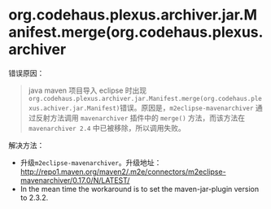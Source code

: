 # org.codehaus.plexus.archiver.jar.Manifest.merge(org.codehaus.plexus.archiver

错误原因：
>java maven 项目导入 eclipse 时出现`org.codehaus.plexus.archiver.jar.Manifest.merge(org.codehaus.plexus.achiver.jar.Manifest)`错误。原因是，`m2eclipse-mavenarchiver` 通过反射方法调用 `mavenarchiver` 插件中的 `merge()` 方法，而该方法在 `mavenarchiver 2.4` 中已被移除，所以调用失败。  

解决方法：  
- 升级`m2eclipse-mavenarchiver`。升级地址：http://repo1.maven.org/maven2/.m2e/connectors/m2eclipse-mavenarchiver/0.17.0/N/LATEST/  
- In the mean time the workaround is to set the maven-jar-plugin version to 2.3.2.  

